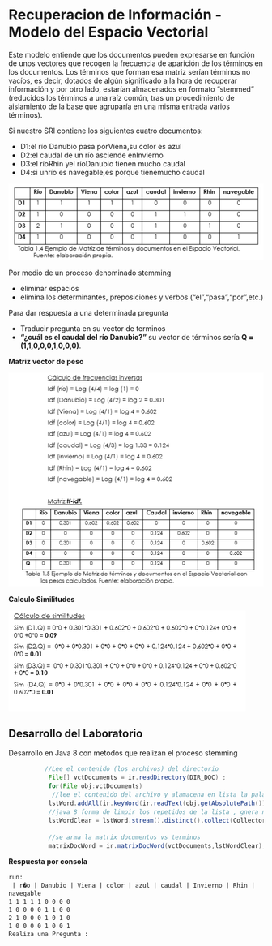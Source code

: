 # Recuperacion de Información - Modelo del Espacio Vectorial

Este modelo entiende que los documentos pueden expresarse en función de
unos vectores que recogen la frecuencia de aparición de los términos en
los documentos. Los términos que forman esa matriz serían términos no vacíos,
es decir, dotados de algún significado a la hora de recuperar información y 
por otro lado, estarían almacenados en formato “stemmed”
(reducidos los términos a una raíz común, tras un procedimiento de
aislamiento de la base que agruparía en una misma entrada varios términos). 

Si nuestro SRI contiene los siguientes cuatro documentos: 

+ D1:el río Danubio pasa porViena,su color es azul 
+ D2:el caudal de un río asciende enInvierno 
+ D3:el ríoRhin yel ríoDanubio tienen mucho caudal 
+ D4:si unrío es navegable,es porque tienemucho caudal

![Minion](https://github.com/fresko/IR_lab1/blob/master/img/matriz_td.png)

 Por medio de un proceso denominado stemming
 + eliminar espacios
 + elimina los determinantes, preposiciones y verbos (“el”,“pasa”,“por”,etc.)

Para dar respuesta a una determinada pregunta 
 + Traducir pregunta en su vector de terminos
 + **“¿cuál es el caudal del río Danubio?”**
   su vector de términos sería **Q = (1,1,0,0,0,1,0,0,0)**. 

**Matriz vector de peso**

![Minion](https://github.com/fresko/IR_lab1/blob/master/img/Matriz_peso.png)

**Calculo Similitudes**

![Minion](https://github.com/fresko/IR_lab1/blob/master/img/calculosimilitudes.png)

## Desarrollo del Laboratorio 

Desarrollo en Java 8 con metodos que realizan el proceso stemming

``` java
          //Lee el contenido (los archivos) del directorio 
           File[] vctDocuments = ir.readDirectory(DIR_DOC) ;
           for(File obj:vctDocuments)
            //lee el contenido del archivo y alamacena en lista la palabras claves 
           lstWord.addAll(ir.keyWord(ir.readText(obj.getAbsolutePath())));
           //java 8 forma de limpir los repetidos de la lista , gnera nueva lista con los terminos 
           lstWordClear = lstWord.stream().distinct().collect(Collectors.toList());
          
           //se arma la matrix documentos vs terminos
           matrixDocWord = ir.matrixDocWord(vctDocuments,lstWordClear);
``` 

**Respuesta por consola**


```
run:
 | r�o | Danubio | Viena | color | azul | caudal | Invierno | Rhin | navegable
1 1 1 1 1 0 0 0 0 
1 0 0 0 0 1 1 0 0 
2 1 0 0 0 1 0 1 0 
1 0 0 0 0 1 0 0 1 
Realiza una Pregunta :


```
